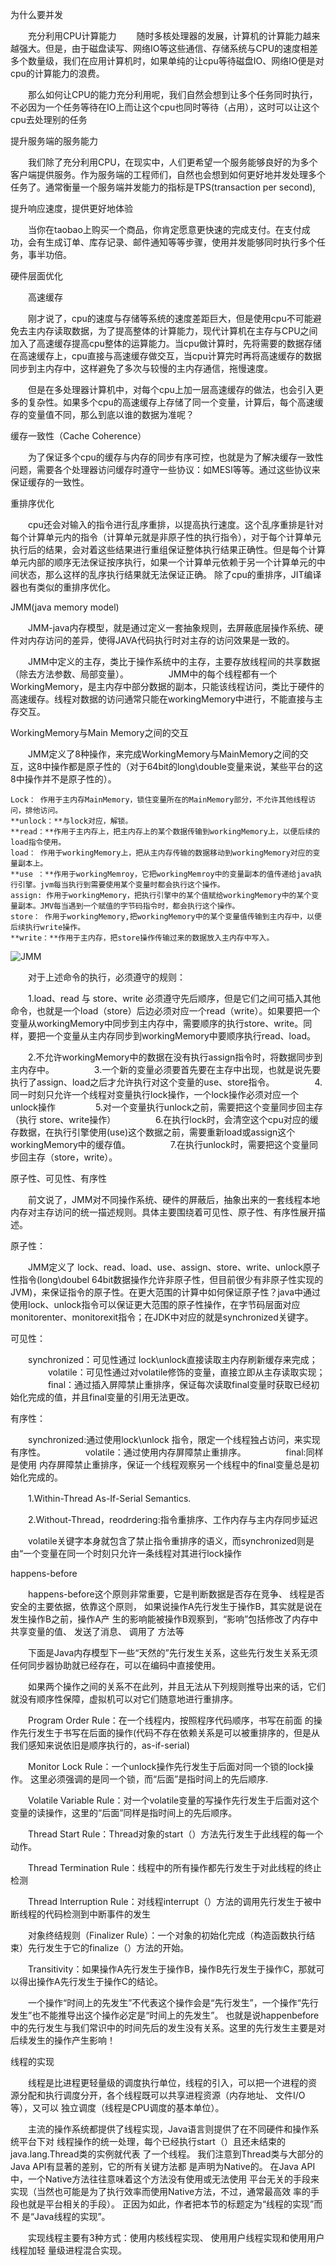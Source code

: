 为什么要并发

　　充分利用CPU计算能力
　　随时多核处理器的发展，计算机的计算能力越来越强大。但是，由于磁盘读写、网络IO等这些通信、存储系统与CPU的速度相差多个数量级，我们在应用计算机时，如果单纯的让cpu等待磁盘IO、网络IO便是对cpu的计算能力的浪费。

　　那么如何让CPU的能力充分利用呢，我们自然会想到让多个任务同时执行，不必因为一个任务等待在IO上而让这个cpu也同时等待（占用），这时可以让这个cpu去处理别的任务

提升服务端的服务能力

　　我们除了充分利用CPU，在现实中，人们更希望一个服务能够良好的为多个客户端提供服务。作为服务端的工程师们，自然也会想到如何更好地并发处理多个任务了。通常衡量一个服务端并发能力的指标是TPS(transaction per second),

提升响应速度，提供更好地体验

　　当你在taobao上购买一个商品，你肯定愿意更快速的完成支付。在支付成功，会有生成订单、库存记录、邮件通知等等步骤，使用并发能够同时执行多个任务，事半功倍。

硬件层面优化

　　高速缓存

　　刚才说了，cpu的速度与存储等系统的速度差距巨大，但是使用cpu不可能避免去主内存读取数据，为了提高整体的计算能力，现代计算机在主存与CPU之间加入了高速缓存提高cpu整体的运算能力。当cpu做计算时，先将需要的数据存储在高速缓存上，cpu直接与高速缓存做交互，当cpu计算完时再将高速缓存的数据同步到主内存中，这样避免了多次与较慢的主内存通信，拖慢速度。

　　但是在多处理器计算机中，对每个cpu上加一层高速缓存的做法，也会引入更多的复杂性。如果多个cpu的高速缓存上存储了同一个变量，计算后，每个高速缓存的变量值不同，那么到底以谁的数据为准呢？

缓存一致性（Cache Coherence）

　　为了保证多个cpu的缓存与内存的同步有序可控，也就是为了解决缓存一致性问题，需要各个处理器访问缓存时遵守一些协议：如MESI等等。通过这些协议来保证缓存的一致性。

重排序优化

　　cpu还会对输入的指令进行乱序重排，以提高执行速度。这个乱序重排是针对每个计算单元内的指令（计算单元就是非原子性的执行指令），对于每个计算单元执行后的结果，会对着这些结果进行重组保证整体执行结果正确性。但是每个计算单元内部的顺序无法保证按序执行，如果一个计算单元依赖于另一个计算单元的中间状态，那么这样的乱序执行结果就无法保证正确。
除了cpu的重排序，JIT编译器也有类似的重排序优化。

JMM(java memory model)

　　JMM-java内存模型，就是通过定义一套抽象规则，去屏蔽底层操作系统、硬件对内存访问的差异，使得JAVA代码执行时对主存的访问效果是一致的。

　　JMM中定义的主存，类比于操作系统中的主存，主要存放线程间的共享数据（除去方法参数、局部变量）。
　　
　　JMM中的每个线程都有一个WorkingMemory，是主内存中部分数据的副本，只能该线程访问，类比于硬件的高速缓存。线程对数据的访问通常只能在workingMemory中进行，不能直接与主存交互。

WorkingMemory与Main Memory之间的交互

　　JMM定义了8种操作，来完成WorkingMemory与MainMemory之间的交互，这8中操作都是原子性的（对于64bit的long\double变量来说，某些平台的这8中操作并不是原子性的）。

    Lock： 作用于主内存MainMemory，锁住变量所在的MainMemory部分，不允许其他线程访问，排他访问。
    **unlock：**与lock对应，解锁。
    **read：**作用于主内存上，把主内存上的某个数据传输到workingMemory上，以便后续的load指令使用。
    load： 作用于workingMemory上，把从主内存传输的数据移动到workingMemory对应的变量副本上。
    **use ：**作用于workingMemroy，它把workingMemroy中的变量副本的值传递给java执行引擎。jvm每当执行到需要使用某个变量时都会执行这个操作。
    assign: 作用于workingMemory，把执行引擎中的某个值赋给workingMemory中的某个变量副本。JMV每当遇到一个赋值的字节码指令时，都会执行这个操作。
    store： 作用于workingMemory,把workingMemory中的某个变量值传输到主内存中，以便后续执行write操作。
    **write：**作用于主内存，把store操作传输过来的数据放入主内存中写入。

![JMM](../images/8个原子操作.png)

　　对于上述命令的执行，必须遵守的规则：

　　1.load、read 与 store、write 必须遵守先后顺序，但是它们之间可插入其他命令，也就是一个load（store）后边必须对应一个read（write）。如果要把一个变量从workingMemory中同步到主内存中，需要顺序的执行store、write。同样，要把一个变量从主内存同步到workingMemory中要顺序执行read、load。

　　2.不允许workingMemory中的数据在没有执行assign指令时，将数据同步到主内存中。
　　
　　3.一个新的变量必须要首先要在主存中出现，也就是说先要执行了assign、load之后才允许执行对这个变量的use、store指令。
　　
　　4.同一时刻只允许一个线程对变量执行lock操作，一个lock操作必须对应一个unlock操作
　　
　　5.对一个变量执行unlock之前，需要把这个变量同步回主存（执行 store、write操作）
　　
　　6.在执行lock时，会清空这个cpu对应的缓存数据，在执行引擎使用(use)这个数据之前，需要重新load或assign这个workingMemory中的缓存值。
　　
　　7.在执行unlock时，需要把这个变量同步回主存（store，write）。

原子性、可见性、有序性

　　前文说了，JMM对不同操作系统、硬件的屏蔽后，抽象出来的一套线程本地内存对主存访问的统一描述规则。具体主要围绕着可见性、原子性、有序性展开描述。

原子性：

　　JMM定义了 lock、read、load、use、assign、store、write、unlock原子性指令(long\doubel 64bit数据操作允许非原子性，但目前很少有非原子性实现的JVM)，来保证指令的原子性。在更大范围的计算中如何保证原子性？java中通过使用lock、unlock指令可以保证更大范围的原子性操作，在字节码层面对应monitorenter、monitorexit指令；在JDK中对应的就是synchronized关键字。

可见性：

　　synchronized：可见性通过 lock\unlock直接读取主内存刷新缓存来完成；
　　
　　volatile：可见性通过对volatile修饰的变量，直接立即从主存读取实现；
　　
　　final：通过插入屏障禁止重排序，保证每次读取final变量时获取已经初始化完成的值，并且final变量的引用无法更改。

有序性：

　　synchronized:通过使用lock\unlock 指令，限定一个线程独占访问，来实现有序性。
　　
　　volatile：通过使用内存屏障禁止重排序。
　　
　　final:同样是使用 内存屏障禁止重排序，保证一个线程观察另一个线程中的final变量总是初始化完成的。

　　1.Within-Thread As-If-Serial Semantics.

　　2.Without-Thread，reodrdering:指令重排序、工作内存与主内存同步延迟

　　volatile关键字本身就包含了禁止指令重排序的语义，而synchronized则是由“一个变量在同一个时刻只允许一条线程对其进行lock操作

happens-before

　　happens-before这个原则非常重要，它是判断数据是否存在竞争、 线程是否安全的主要依据，依靠这个原则，	如果说操作A先行发生于操作B，其实就是说在发生操作B之前，操作A产	生的影响能被操作B观察到，“影响”包括修改了内存中共享变量的值、 发送了消息、 调用了	方法等

　　下面是Java内存模型下一些“天然的”先行发生关系，这些先行发生关系无须任何同步器协助就已经存在，可以在编码中直接使用。

　　如果两个操作之间的关系不在此列，并且无法从下列规则推导出来的话，它们就没有顺序性保障，虚拟机可以对它们随意地进行重排序。

　　Program Order Rule：在一个线程内，按照程序代码顺序，书写在前面 的操作先行发生于书写在后面的操作(代码不存在依赖关系是可以被重排序的，但是从我们感知来说依旧是顺序执行的，as-if-serial)

　　Monitor Lock Rule：一个unlock操作先行发生于后面对同一个锁的lock操作。 这里必须强调的是同一个锁，而“后面”是指时间上的先后顺序.

　　Volatile Variable Rule：对一个volatile变量的写操作先行发生于后面对这个变量的读操作，这里的“后面”同样是指时间上的先后顺序。

　　Thread Start Rule：Thread对象的start（）方法先行发生于此线程的每一个动作。

　　Thread Termination Rule：线程中的所有操作都先行发生于对此线程的终止检测

　　Thread Interruption Rule：对线程interrupt（）方法的调用先行发生于被中断线程的代码检测到中断事件的发生

　　对象终结规则（Finalizer Rule）：一个对象的初始化完成（构造函数执行结束）先行发生于它的finalize（）方法的开始。

　　Transitivity：如果操作A先行发生于操作B，操作B先行发生于操作C，那就可以得出操作A先行发生于操作C的结论。

　　一个操作“时间上的先发生”不代表这个操作会是“先行发生”，一个操作“先行发生”也不能推导出这个操作必定是“时间上的先发生”。
也就是说happenbefore中的先行发生与我们常识中的时间先后的发生没有关系。这里的先行发生主要是对后续发生的操作产生影响！

线程的实现

　　线程是比进程更轻量级的调度执行单位，线程的引入，可以把一个进程的资
源分配和执行调度分开，各个线程既可以共享进程资源（内存地址、 文件I/O等），又可以
独立调度（线程是CPU调度的基本单位）。

　　主流的操作系统都提供了线程实现，Java语言则提供了在不同硬件和操作系统平台下对
线程操作的统一处理，每个已经执行start（）且还未结束的java.lang.Thread类的实例就代表
了一个线程。 我们注意到Thread类与大部分的Java API有显著的差别，它的所有关键方法都
是声明为Native的。 在Java API中，一个Native方法往往意味着这个方法没有使用或无法使用
平台无关的手段来实现（当然也可能是为了执行效率而使用Native方法，不过，通常最高效
率的手段也就是平台相关的手段）。 正因为如此，作者把本节的标题定为“线程的实现”而不
是“Java线程的实现”。

　　实现线程主要有3种方式：使用内核线程实现、 使用用户线程实现和使用用户线程加轻
量级进程混合实现。
